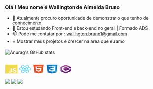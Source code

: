 ### Olá ! Meu nome é Wallington de Almeida Bruno


- 🔭 Atualmente procuro oportunidade de demonstrar o que tenho de conhecimento
- 🌱 Estou estudando Front-end e back-end no geral! | Formado ADS
- 📫 Pode me contatar por : wallington.bruno1@gmail.com
- ⭐ Mostrar meus projetos e crescer na area que eu amo





![Anurag's GitHub stats](https://github-readme-stats.vercel.app/api?username=WallingtonAB&show_icons=true&theme=graywhite)






<div style="display: inline_block"><br>
  <img align="center" alt="wallington-Js" height="30" width="40" src="https://raw.githubusercontent.com/devicons/devicon/master/icons/javascript/javascript-plain.svg">
  <img align="center" alt="wallington-React" height="30" width="40" src="https://raw.githubusercontent.com/devicons/devicon/master/icons/react/react-original.svg">
  <img align="center" alt="wallington-HTML" height="30" width="40" src="https://raw.githubusercontent.com/devicons/devicon/master/icons/html5/html5-original.svg">
  <img align="center" alt="wallington-CSS" height="30" width="40" src="https://raw.githubusercontent.com/devicons/devicon/master/icons/css3/css3-original.svg">
  <img align="center" alt="wallington-Csharp" height="30" width="40" src="https://raw.githubusercontent.com/devicons/devicon/master/icons/csharp/csharp-original.svg">

</div>

<br>

<div> 
  <a href="https://www.instagram.com/parede_em_gton/" target="_blank"><img src="https://img.shields.io/badge/-Instagram-%23E4405F?style=for-the-badge&logo=instagram&logoColor=white" target="_blank"></a>
  <a href = "mailto:wallington.bruno1@gmail.com"><img src="https://img.shields.io/badge/-Gmail-%23333?style=for-the-badge&logo=gmail&logoColor=white" target="_blank"></a>
  <a href="https://www.linkedin.com/in/wallington-de-almeida-bruno-481021224/" target="_blank"><img src="https://img.shields.io/badge/-LinkedIn-%230077B5?style=for-the-badge&logo=linkedin&logoColor=white" target="_blank"></a> 
  
</div>

